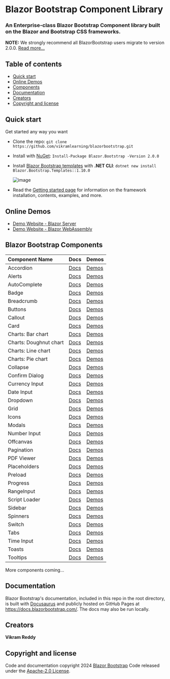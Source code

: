 ﻿# Blazor Bootstrap Component Library

### An Enterprise-class Blazor Bootstrap Component library built on the Blazor and Bootstrap CSS frameworks.

**NOTE:** We strongly recommend all BlazorBootstrap users migrate to version 2.0.0. [Read more...](https://docs.blazorbootstrap.com/blog/2024/02/25/upgrade-to-v2.0.0)

## Table of contents

- [Quick start](#quick-start)
- [Online Demos](#online-demos)
- [Components](#blazor-bootstrap-components)
- [Documentation](#documentation)
- [Creators](#creators)
- [Copyright and license](#copyright-and-license)

## Quick start

Get started any way you want

- Clone the repo: `git clone https://github.com/vikramlearning/blazorbootstrap.git`
- Install with [NuGet](https://www.nuget.org/): `Install-Package Blazor.Bootstrap -Version 2.0.0`
- Install [Blazor Bootstrap templates](https://github.com/vikramlearning/blazorbootstrap-project-templates) with **.NET CLI**: `dotnet new install Blazor.Bootstrap.Templates::1.10.0`

  ![image](https://user-images.githubusercontent.com/2337067/233800604-43986ae7-27dd-4f17-9af6-c2f1a6f07097.png)

- Read the [Getting started page](https://docs.blazorbootstrap.com/getting-started/blazor-webassembly-net-8) for information on the framework installation, contents, examples, and more.

## Online Demos

- [Demo Website - Blazor Server](https://demos.blazorbootstrap.com/)
- [Demo Website - Blazor WebAssembly](https://demos.getblazorbootstrap.com/)

## Blazor Bootstrap Components

| Component Name | Docs | Demos |
|:--|:--|:--|
| Accordion | [Docs](https://docs.blazorbootstrap.com/components/accordion) | [Demos](https://demos.blazorbootstrap.com/accordion) |
| Alerts | [Docs](https://docs.blazorbootstrap.com/components/alerts) | [Demos](https://demos.blazorbootstrap.com/alerts) |
| AutoComplete | [Docs](https://docs.blazorbootstrap.com/forms/autocomplete) | [Demos](https://demos.blazorbootstrap.com/autocomplete) |
| Badge | [Docs](https://docs.blazorbootstrap.com/components/badge) | [Demos](https://demos.blazorbootstrap.com/badge) |
| Breadcrumb | [Docs](https://docs.blazorbootstrap.com/components/breadcrumb) | [Demos](https://demos.blazorbootstrap.com/breadcrumb) |
| Buttons | [Docs](https://docs.blazorbootstrap.com/components/buttons) | [Demos](https://demos.blazorbootstrap.com/buttons) |
| Callout | [Docs](https://docs.blazorbootstrap.com/components/callout) | [Demos](https://demos.blazorbootstrap.com/callout) |
| Card | [Docs](https://docs.blazorbootstrap.com/components/card) | [Demos](https://demos.blazorbootstrap.com/card) |
| Charts: Bar chart | [Docs](https://docs.blazorbootstrap.com/data-visualization/bar-chart) | [Demos](https://demos.blazorbootstrap.com/charts/bar-chart) |
| Charts: Doughnut chart | [Docs](https://docs.blazorbootstrap.com/data-visualization/doughnut-chart) | [Demos](https://demos.blazorbootstrap.com/charts/doughnut-chart) |
| Charts: Line chart | [Docs](https://docs.blazorbootstrap.com/data-visualization/line-chart) | [Demos](https://demos.blazorbootstrap.com/charts/line-chart) |
| Charts: Pie chart | [Docs](https://docs.blazorbootstrap.com/data-visualization/pie-chart) | [Demos](https://demos.blazorbootstrap.com/charts/pie-chart) |
| Collapse | [Docs](https://docs.blazorbootstrap.com/components/collapse) | [Demos](https://demos.blazorbootstrap.com/collapse) |
| Confirm Dialog | [Docs](https://docs.blazorbootstrap.com/components/confirm-dialog) | [Demos](https://demos.blazorbootstrap.com/confirm-dialog) |
| Currency Input | [Docs](https://docs.blazorbootstrap.com/forms/currency-input) | [Demos](https://demos.blazorbootstrap.com/form/currency-input) |
| Date Input | [Docs](https://docs.blazorbootstrap.com/forms/date-input) | [Demos](https://demos.blazorbootstrap.com/form/date-input) |
| Dropdown | [Docs](https://docs.blazorbootstrap.com/components/dropdown) | [Demos](https://demos.blazorbootstrap.com/dropdown) |
| Grid | [Docs](https://docs.blazorbootstrap.com/components/grid) | [Demos](https://demos.blazorbootstrap.com/grid) |
| Icons | [Docs](https://docs.blazorbootstrap.com/content/icons) | [Demos](https://demos.blazorbootstrap.com/icons) |
| Modals | [Docs](https://docs.blazorbootstrap.com/components/modal) | [Demos](https://demos.blazorbootstrap.com/modals) |
| Number Input | [Docs](https://docs.blazorbootstrap.com/forms/number-input) | [Demos](https://demos.blazorbootstrap.com/form/number-input) |
| Offcanvas | [Docs](https://docs.blazorbootstrap.com/components/offcanvas) | [Demos](https://demos.blazorbootstrap.com/offcanvas) |
| Pagination | [Docs](https://docs.blazorbootstrap.com/components/pagination) | [Demos](https://demos.blazorbootstrap.com/pagination) |
| PDF Viewer | [Docs](https://docs.blazorbootstrap.com/components/pdf-viewer) | [Demos](https://demos.blazorbootstrap.com/pdf-viewer) |
| Placeholders | [Docs](https://docs.blazorbootstrap.com/components/placeholders) | [Demos](https://demos.blazorbootstrap.com/placeholders) |
| Preload | [Docs](https://docs.blazorbootstrap.com/components/preload) | [Demos](https://demos.blazorbootstrap.com/preload) |
| Progress | [Docs](https://docs.blazorbootstrap.com/components/progress) | [Demos](https://demos.blazorbootstrap.com/progress) |
| RangeInput | [Docs](https://docs.blazorbootstrap.com/forms/range-input) | [Demos](https://demos.blazorbootstrap.com/form/range-input) |
| Script Loader | [Docs](https://docs.blazorbootstrap.com/components/script-loader) | [Demos](https://demos.blazorbootstrap.com/script-loader) |
| Sidebar | [Docs](https://docs.blazorbootstrap.com/components/sidebar) | [Demos](https://demos.blazorbootstrap.com/sidebar) |
| Spinners | [Docs](https://docs.blazorbootstrap.com/components/spinners) | [Demos](https://demos.blazorbootstrap.com/spinners) |
| Switch | [Docs](https://docs.blazorbootstrap.com/forms/switch) | [Demos](https://demos.blazorbootstrap.com/form/switch) |
| Tabs | [Docs](https://docs.blazorbootstrap.com/components/tabs) | [Demos](https://demos.blazorbootstrap.com/tabs) |
| Time Input | [Docs](https://docs.blazorbootstrap.com/forms/time-input) | [Demos](https://demos.blazorbootstrap.com/form/time-input) |
| Toasts | [Docs](https://docs.blazorbootstrap.com/components/toasts) | [Demos](https://demos.blazorbootstrap.com/toasts) |
| Tooltips | [Docs](https://docs.blazorbootstrap.com/components/tooltips) | [Demos](https://demos.blazorbootstrap.com/tooltips) |

More components coming...

## Documentation

Blazor Bootstrap's documentation, included in this repo in the root directory, is built with [Docusaurus](https://docusaurus.io/) and publicly hosted on GitHub Pages at <https://docs.blazorbootstrap.com/>. The docs may also be run locally.

## Creators

**Vikram Reddy**

## Copyright and license

Code and documentation copyright 2024 [Blazor Bootstrap](https://docs.blazorbootstrap.com/) Code released under the [Apache-2.0 License](https://github.com/vikramlearning/blazorbootstrap/blob/master/LICENSE.txt).
